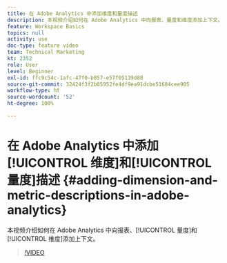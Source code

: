 ```yaml
---
title: 在 Adobe Analytics 中添加维度和量度描述
description: 本视频介绍如何在 Adobe Analytics 中向报表、量度和维度添加上下文。
feature: Workspace Basics
topics: null
activity: use
doc-type: feature video
team: Technical Marketing
kt: 2352
role: User
level: Beginner
exl-id: ffc9c54c-1afc-47f0-b057-e57f05139d88
source-git-commit: 32424f3f2b05952fe4df9ea91dcbe51684cee905
workflow-type: ht
source-wordcount: '52'
ht-degree: 100%

---
```


# 在 Adobe Analytics 中添加[!UICONTROL 维度]和[!UICONTROL 量度]描述 {#adding-dimension-and-metric-descriptions-in-adobe-analytics}

本视频介绍如何在 Adobe Analytics 中向报表、[!UICONTROL 量度]和[!UICONTROL 维度]添加上下文。

>[!VIDEO](https://video.tv.adobe.com/v/25453/?quality=12)
